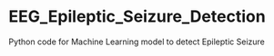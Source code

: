 # EEG_Epileptic_Seizure_Detection
Python code for Machine Learning model to detect Epileptic Seizure 
